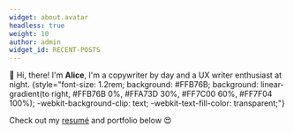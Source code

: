 ```yaml
---
widget: about.avatar
headless: true
weight: 10
author: admin
widget_id: RECENT-POSTS
---
```

👋 Hi, there! I'm **Alice**, I'm a copywriter by day and a UX writer enthusiast at night.
{style="font-size: 1.2rem; background: #FFB76B; background: linear-gradient(to right, #FFB76B 0%, #FFA73D 30%, #FF7C00 60%, #FF7F04 100%); -webkit-background-clip: text; -webkit-text-fill-color: transparent;"}

Check out my [resumé](/about/) and portfolio below 😍